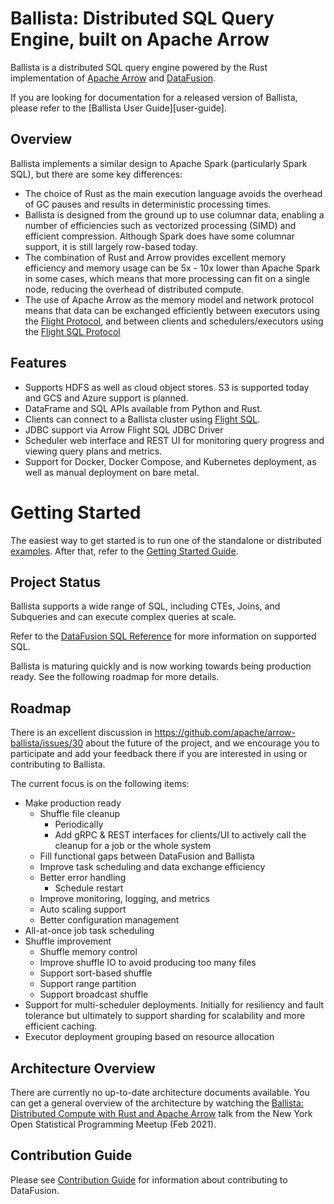 <!---
  Licensed to the Apache Software Foundation (ASF) under one
  or more contributor license agreements.  See the NOTICE file
  distributed with this work for additional information
  regarding copyright ownership.  The ASF licenses this file
  to you under the Apache License, Version 2.0 (the
  "License"); you may not use this file except in compliance
  with the License.  You may obtain a copy of the License at

    http://www.apache.org/licenses/LICENSE-2.0

  Unless required by applicable law or agreed to in writing,
  software distributed under the License is distributed on an
  "AS IS" BASIS, WITHOUT WARRANTIES OR CONDITIONS OF ANY
  KIND, either express or implied.  See the License for the
  specific language governing permissions and limitations
  under the License.
-->

# Ballista: Distributed SQL Query Engine, built on Apache Arrow

Ballista is a distributed SQL query engine powered by the Rust implementation of [Apache Arrow][arrow] and
[DataFusion][datafusion].

If you are looking for documentation for a released version of Ballista, please refer to the
[Ballista User Guide][user-guide].

## Overview

Ballista implements a similar design to Apache Spark (particularly Spark SQL), but there are some key differences:

- The choice of Rust as the main execution language avoids the overhead of GC pauses and results in deterministic
  processing times.
- Ballista is designed from the ground up to use columnar data, enabling a number of efficiencies such as vectorized
  processing (SIMD) and efficient compression. Although Spark does have some columnar support, it is still
  largely row-based today.
- The combination of Rust and Arrow provides excellent memory efficiency and memory usage can be 5x - 10x lower than
  Apache Spark in some cases, which means that more processing can fit on a single node, reducing the overhead of
  distributed compute.
- The use of Apache Arrow as the memory model and network protocol means that data can be exchanged efficiently between
  executors using the [Flight Protocol][flight], and between clients and schedulers/executors using the
  [Flight SQL Protocol][flight-sql]

## Features

- Supports HDFS as well as cloud object stores. S3 is supported today and GCS and Azure support is planned.
- DataFrame and SQL APIs available from Python and Rust.
- Clients can connect to a Ballista cluster using [Flight SQL][flight-sql].
- JDBC support via Arrow Flight SQL JDBC Driver
- Scheduler web interface and REST UI for monitoring query progress and viewing query plans and metrics.
- Support for Docker, Docker Compose, and Kubernetes deployment, as well as manual deployment on bare metal.

# Getting Started

The easiest way to get started is to run one of the standalone or distributed [examples](./examples/README.md). After
that, refer to the [Getting Started Guide](ballista/rust/client/README.md).

## Project Status

Ballista supports a wide range of SQL, including CTEs, Joins, and Subqueries and can execute complex queries at scale.

Refer to the [DataFusion SQL Reference](https://arrow.apache.org/datafusion/user-guide/sql/index.html) for more
information on supported SQL.

Ballista is maturing quickly and is now working towards being production ready. See the following roadmap for more details.

## Roadmap

There is an excellent discussion in https://github.com/apache/arrow-ballista/issues/30 about the future of the project,
and we encourage you to participate and add your feedback there if you are interested in using or contributing to
Ballista.

The current focus is on the following items:

- Make production ready
  - Shuffle file cleanup
    - Periodically
    - Add gRPC & REST interfaces for clients/UI to actively call the cleanup for a job or the whole system
  - Fill functional gaps between DataFusion and Ballista
  - Improve task scheduling and data exchange efficiency
  - Better error handling
    - Schedule restart
  - Improve monitoring, logging, and metrics
  - Auto scaling support
  - Better configuration management
- All-at-once job task scheduling
- Shuffle improvement
  - Shuffle memory control
  - Improve shuffle IO to avoid producing too many files
  - Support sort-based shuffle
  - Support range partition
  - Support broadcast shuffle
- Support for multi-scheduler deployments. Initially for resiliency and fault tolerance but ultimately to support
  sharding for scalability and more efficient caching.
- Executor deployment grouping based on resource allocation

## Architecture Overview

There are currently no up-to-date architecture documents available. You can get a general overview of the architecture
by watching the [Ballista: Distributed Compute with Rust and Apache Arrow][ballista-talk] talk from the New York Open
Statistical Programming Meetup (Feb 2021).

## Contribution Guide

Please see [Contribution Guide](CONTRIBUTING.md) for information about contributing to DataFusion.

[arrow]: https://arrow.apache.org/
[datafusion]: https://github.com/apache/arrow-datafusion
[flight]: https://arrow.apache.org/blog/2019/10/13/introducing-arrow-flight/
[flight-sql]: https://arrow.apache.org/blog/2022/02/16/introducing-arrow-flight-sql/
[ballista-talk]: https://www.youtube.com/watch?v=ZZHQaOap9pQ
